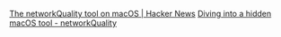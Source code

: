 
[The networkQuality tool on macOS | Hacker News](https://news.ycombinator.com/item?id=35936999)
[Diving into a hidden macOS tool - networkQuality](https://cyberhost.uk/the-hidden-macos-speedtest-tool-networkquality/)
